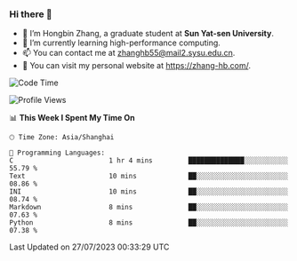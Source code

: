 ### Hi there 👋

- 🔭 I’m Hongbin Zhang, a graduate student at **Sun Yat-sen University**.
- 🌱 I’m currently learning high-performance computing.
- 📫 You can contact me at zhanghb55@mail2.sysu.edu.cn.
- 👀 You can visit my personal website at https://zhang-hb.com/.

<!--START_SECTION:waka-->
![Code Time](http://img.shields.io/badge/Code%20Time-226%20hrs%201%20min-blue)

![Profile Views](http://img.shields.io/badge/Profile%20Views-2-blue)

📊 **This Week I Spent My Time On** 

```text
🕑︎ Time Zone: Asia/Shanghai

💬 Programming Languages: 
C                        1 hr 4 mins         ██████████████░░░░░░░░░░░   55.79 % 
Text                     10 mins             ██░░░░░░░░░░░░░░░░░░░░░░░   08.86 % 
INI                      10 mins             ██░░░░░░░░░░░░░░░░░░░░░░░   08.74 % 
Markdown                 8 mins              ██░░░░░░░░░░░░░░░░░░░░░░░   07.63 % 
Python                   8 mins              ██░░░░░░░░░░░░░░░░░░░░░░░   07.38 % 
```


 Last Updated on 27/07/2023 00:33:29 UTC
<!--END_SECTION:waka-->